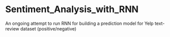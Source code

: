# Sentiment_Analysis_with_RNN
An ongoing attempt to run RNN for building a prediction model for Yelp text-review dataset (positive/negative)
